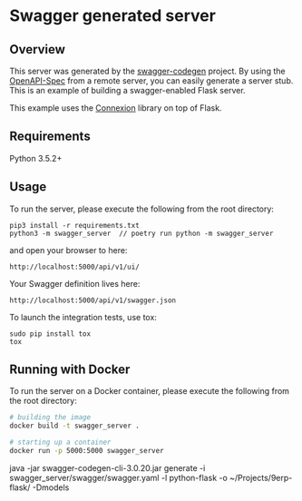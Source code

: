 # Swagger generated server

## Overview
This server was generated by the [swagger-codegen](https://github.com/swagger-api/swagger-codegen) project. By using the
[OpenAPI-Spec](https://github.com/swagger-api/swagger-core/wiki) from a remote server, you can easily generate a server stub.  This
is an example of building a swagger-enabled Flask server.

This example uses the [Connexion](https://github.com/zalando/connexion) library on top of Flask.

## Requirements
Python 3.5.2+

## Usage
To run the server, please execute the following from the root directory:

```
pip3 install -r requirements.txt
python3 -m swagger_server  // poetry run python -m swagger_server
```

and open your browser to here:

```
http://localhost:5000/api/v1/ui/
```

Your Swagger definition lives here:

```
http://localhost:5000/api/v1/swagger.json
```

To launch the integration tests, use tox:
```
sudo pip install tox
tox
```

## Running with Docker

To run the server on a Docker container, please execute the following from the root directory:

```bash
# building the image
docker build -t swagger_server .

# starting up a container
docker run -p 5000:5000 swagger_server
```

java -jar swagger-codegen-cli-3.0.20.jar  generate -i swagger_server/swagger/swagger.yaml -l python-flask -o ~/Projects/9erp-flask/ -Dmodels